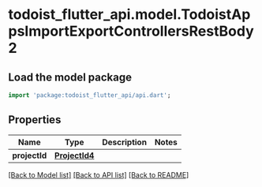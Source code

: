# todoist_flutter_api.model.TodoistAppsImportExportControllersRestBody2

## Load the model package
```dart
import 'package:todoist_flutter_api/api.dart';
```

## Properties
Name | Type | Description | Notes
------------ | ------------- | ------------- | -------------
**projectId** | [**ProjectId4**](ProjectId4.md) |  | 

[[Back to Model list]](../README.md#documentation-for-models) [[Back to API list]](../README.md#documentation-for-api-endpoints) [[Back to README]](../README.md)


